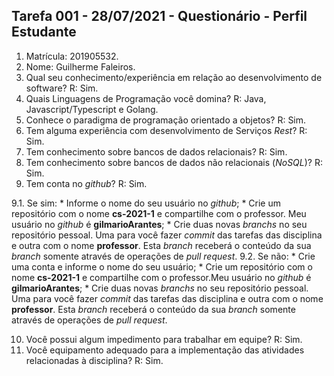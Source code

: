 ## Tarefa 001 - 28/07/2021 - Questionário - Perfil Estudante

1. Matrícula: 201905532.
2. Nome: Guilherme Faleiros.
3. Qual seu conhecimento/experiência em relação ao desenvolvimento de software? R: Sim.
4. Quais Linguagens de Programação você domina? R: Java, Javascript/Typescript e Golang.
5. Conhece o paradigma de programação orientado a objetos? R: Sim.
6. Tem alguma experiência com desenvolvimento de Serviços _Rest_? R: Sim.
7. Tem conhecimento sobre bancos de dados relacionais? R: Sim.
8. Tem conhecimento sobre bancos de dados não relacionais (_NoSQL_)? R: Sim.
9. Tem conta no _github_? R: Sim.

  9.1.  Se sim:
      * Informe o nome do seu usuário no _github_;
      * Crie um repositório com o nome **cs-2021-1** e compartilhe com o professor. Meu usuário no _github_ é **gilmarioArantes**;
      * Crie duas novas _branchs_ no seu repositório pessoal. Uma para você fazer _commit_ das tarefas das disciplina e outra com o nome **professor**. Esta _branch_ receberá o conteúdo da sua _branch_ somente através de operações de _pull request_.
      9.2.  Se não:
      *  Crie uma conta e informe o nome do seu usuário;
      *  Crie um repositório com o nome **cs-2021-1** e compartilhe com o professor.Meu usuário no _github_ é **gilmarioArantes**;
      * Crie duas novas _branchs_ no seu repositório pessoal. Uma para você fazer _commit_ das tarefas das disciplina e outra com o nome **professor**. Esta _branch_ receberá o conteúdo da sua _branch_ somente através de operações de _pull request_.

10. Você possui algum impedimento para trabalhar em equipe? R: Sim.
11. Você equipamento adequado para a implementação das atividades relacionadas à disciplina? R: Sim.
